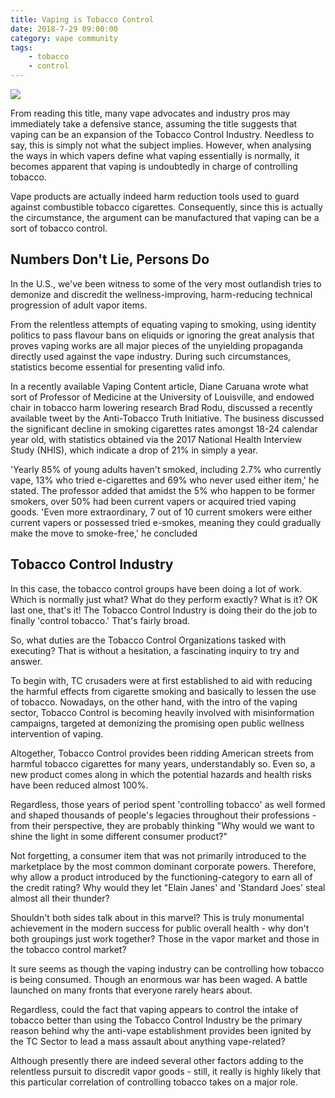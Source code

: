 ```yaml
---
title: Vaping is Tobacco Control
date: 2018-7-29 09:00:00
category: vape community
tags:
	- tobacco
	- control
---
```


![](/img/2.jpg)

From reading this title, many vape advocates and industry pros may immediately take a defensive stance, assuming the title suggests that vaping can be an expansion of the Tobacco Control Industry. Needless to say, this is simply not what the subject implies. However, when analysing the ways in which vapers define what vaping essentially is normally, it becomes apparent that vaping is undoubtedly in charge of controlling tobacco.

Vape products are actually indeed harm reduction tools used to guard against combustible tobacco cigarettes. Consequently, since this is actually the circumstance, the argument can be manufactured that vaping can be a sort of tobacco control.

<!-- more -->

## Numbers Don't Lie, Persons Do

In the U.S., we've been witness to some of the very most outlandish tries to demonize and discredit the wellness-improving, harm-reducing technical progression of adult vapor items.

From the relentless attempts of equating vaping to smoking, using identity politics to pass flavour bans on eliquids or ignoring the great analysis that proves vaping works are all major pieces of the unyielding propaganda directly used against the vape industry. During such circumstances, statistics become essential for presenting valid info.

In a recently available Vaping Content article, Diane Caruana wrote what sort of Professor of Medicine at the University of Louisville, and endowed chair in tobacco harm lowering research Brad Rodu, discussed a recently available tweet by the Anti-Tobacco Truth Initiative. The business discussed the significant decline in smoking cigarettes rates amongst 18-24 calendar year old, with statistics obtained via the 2017 National Health Interview Study (NHIS), which indicate a drop of 21% in simply a year.

'Yearly 85% of young adults haven't smoked, including 2.7% who currently vape, 13% who tried e-cigarettes and 69% who never used either item,' he stated. The professor added that amidst the 5% who happen to be former smokers, over 50% had been current vapers or acquired tried vaping goods. 'Even more extraordinary, 7 out of 10 current smokers were either current vapers or possessed tried e-smokes, meaning they could gradually make the move to smoke-free,' he concluded

## Tobacco Control Industry

In this case, the tobacco control groups have been doing a lot of work. Which is normally just what? What do they perform exactly? What is it? OK last one, that's it! The Tobacco Control Industry is doing their do the job to finally 'control tobacco.' That's fairly broad.

So, what duties are the Tobacco Control Organizations tasked with executing? That is without a hesitation, a fascinating inquiry to try and answer.

To begin with, TC crusaders were at first established to aid with reducing the harmful effects from cigarette smoking and basically to lessen the use of tobacco. Nowadays, on the other hand, with the intro of the vaping sector, Tobacco Control is becoming heavily involved with misinformation campaigns, targeted at demonizing the promising open public wellness intervention of vaping.

Altogether, Tobacco Control provides been ridding American streets from harmful tobacco cigarettes for many years, understandably so. Even so, a new product comes along in which the potential hazards and health risks have been reduced almost 100%.

Regardless, those years of period spent 'controlling tobacco' as well formed and shaped thousands of people's legacies throughout their professions - from their perspective, they are probably thinking "Why would we want to shine the light in some different consumer product?"

Not forgetting, a consumer item that was not primarily introduced to the marketplace by the most common dominant corporate powers. Therefore, why allow a product introduced by the functioning-category to earn all of the credit rating? Why would they let "Elain Janes' and 'Standard Joes' steal almost all their thunder?

Shouldn't both sides talk about in this marvel? This is truly monumental achievement in the modern success for public overall health - why don't both groupings just work together? Those in the vapor market and those in the tobacco control market?

It sure seems as though the vaping industry can be controlling how tobacco is being consumed. Though an enormous war has been waged. A battle launched on many fronts that everyone rarely hears about.

Regardless, could the fact that vaping appears to control the intake of tobacco better than using the Tobacco Control Industry be the primary reason behind why the anti-vape establishment provides been ignited by the TC Sector to lead a mass  assault about anything vape-related?

Although presently there are indeed several other factors adding to the relentless pursuit to discredit vapor goods - still, it really is highly likely that this particular correlation of controlling tobacco takes on a major role.
